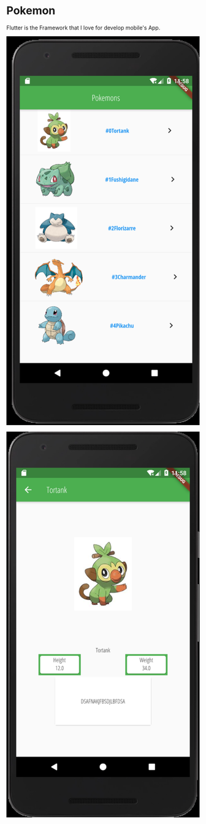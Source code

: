 # Pokemon

Flutter is the Framework that I love for develop mobile's App. 

![pokemons](./screenShots/listPokemons.png)

![detailsPokemons](./screenShots/detailsPokemon.png)
